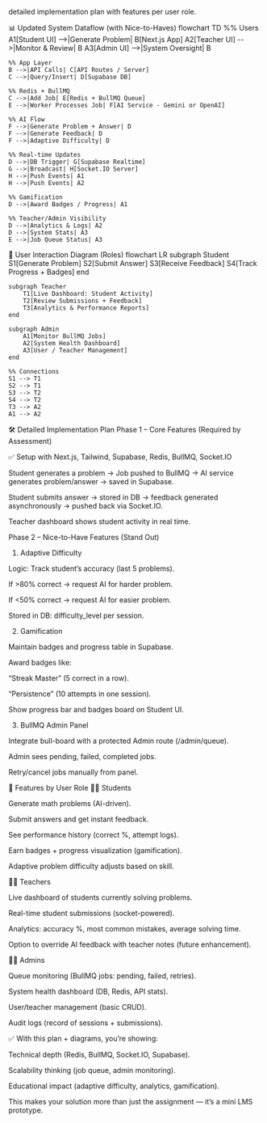 detailed implementation plan with features per user role.

📊 Updated System Dataflow (with Nice-to-Haves)
flowchart TD
    %% Users
    A1[Student UI] -->|Generate Problem| B[Next.js App]
    A2[Teacher UI] -->|Monitor & Review| B
    A3[Admin UI] -->|System Oversight| B

    %% App Layer
    B -->|API Calls| C[API Routes / Server]
    C -->|Query/Insert| D[Supabase DB]

    %% Redis + BullMQ
    C -->|Add Job| E[Redis + BullMQ Queue]
    E -->|Worker Processes Job| F[AI Service - Gemini or OpenAI]

    %% AI Flow
    F -->|Generate Problem + Answer| D
    F -->|Generate Feedback| D
    F -->|Adaptive Difficulty| D

    %% Real-time Updates
    D -->|DB Trigger| G[Supabase Realtime]
    G -->|Broadcast| H[Socket.IO Server]
    H -->|Push Events| A1
    H -->|Push Events| A2

    %% Gamification
    D -->|Award Badges / Progress| A1

    %% Teacher/Admin Visibility
    D -->|Analytics & Logs| A2
    D -->|System Stats| A3
    E -->|Job Queue Status| A3


👥 User Interaction Diagram (Roles)
flowchart LR
    subgraph Student
        S1[Generate Problem]
        S2[Submit Answer]
        S3[Receive Feedback]
        S4[Track Progress + Badges]
    end

    subgraph Teacher
        T1[Live Dashboard: Student Activity]
        T2[Review Submissions + Feedback]
        T3[Analytics & Performance Reports]
    end

    subgraph Admin
        A1[Monitor BullMQ Jobs]
        A2[System Health Dashboard]
        A3[User / Teacher Management]
    end

    %% Connections
    S1 --> T1
    S2 --> T1
    S3 --> T2
    S4 --> T2
    T3 --> A2
    A1 --> A2

🛠️ Detailed Implementation Plan
Phase 1 – Core Features (Required by Assessment)

✅ Setup with Next.js, Tailwind, Supabase, Redis, BullMQ, Socket.IO

Student generates a problem → Job pushed to BullMQ → AI service generates problem/answer → saved in Supabase.

Student submits answer → stored in DB → feedback generated asynchronously → pushed back via Socket.IO.

Teacher dashboard shows student activity in real time.

Phase 2 – Nice-to-Have Features (Stand Out)
1. Adaptive Difficulty

Logic: Track student’s accuracy (last 5 problems).

If >80% correct → request AI for harder problem.

If <50% correct → request AI for easier problem.

Stored in DB: difficulty_level per session.

2. Gamification

Maintain badges and progress table in Supabase.

Award badges like:

“Streak Master” (5 correct in a row).

“Persistence” (10 attempts in one session).

Show progress bar and badges board on Student UI.

3. BullMQ Admin Panel

Integrate bull-board
 with a protected Admin route (/admin/queue).

Admin sees pending, failed, completed jobs.

Retry/cancel jobs manually from panel.

🎯 Features by User Role
👩‍🎓 Students

Generate math problems (AI-driven).

Submit answers and get instant feedback.

See performance history (correct %, attempt logs).

Earn badges + progress visualization (gamification).

Adaptive problem difficulty adjusts based on skill.

👩‍🏫 Teachers

Live dashboard of students currently solving problems.

Real-time student submissions (socket-powered).

Analytics: accuracy %, most common mistakes, average solving time.

Option to override AI feedback with teacher notes (future enhancement).

👨‍💼 Admins

Queue monitoring (BullMQ jobs: pending, failed, retries).

System health dashboard (DB, Redis, API stats).

User/teacher management (basic CRUD).

Audit logs (record of sessions + submissions).

✅ With this plan + diagrams, you’re showing:

Technical depth (Redis, BullMQ, Socket.IO, Supabase).

Scalability thinking (job queue, admin monitoring).

Educational impact (adaptive difficulty, analytics, gamification).

This makes your solution more than just the assignment — it’s a mini LMS prototype.